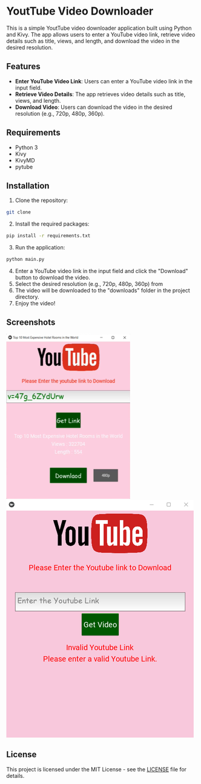 # YoutTube Video Downloader

This is a simple YoutTube video downloader application built using Python and Kivy. The app allows users to enter a YouTube video link, retrieve video details such as title, views, and length, and download the video in the desired resolution.

## Features

- **Enter YouTube Video Link**: Users can enter a YouTube video link in the input field.
- **Retrieve Video Details**: The app retrieves video details such as title, views, and length.
- **Download Video**: Users can download the video in the desired resolution (e.g., 720p, 480p, 360p).

## Requirements

- Python 3
- Kivy
- KivyMD
- pytube

## Installation

1. Clone the repository:

```bash
git clone
```

2. Install the required packages:

```bash
pip install -r requirements.txt
```

3. Run the application:

```bash
python main.py
```

4. Enter a YouTube video link in the input field and click the "Download" button to download the video.
5. Select the desired resolution (e.g., 720p, 480p, 360p) from
6. The video will be downloaded to the "downloads" folder in the project directory.
7. Enjoy the video!

## Screenshots

![App Screenshot](assets/img/screenshot.png)
![App Screenshot](assets/img/screenshot1.png)

## License

This project is licensed under the MIT License - see the [LICENSE](LICENSE) file for details.
